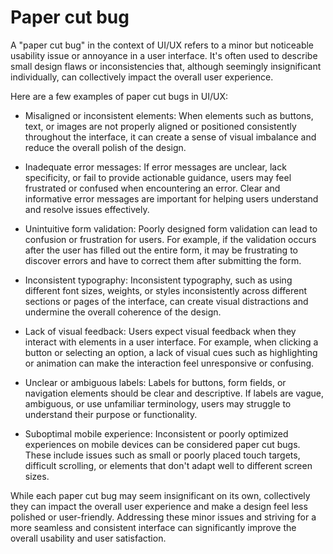 # Paper cut bug

A "paper cut bug" in the context of UI/UX refers to a minor but noticeable usability issue or annoyance in a user interface. It's often used to describe small design flaws or inconsistencies that, although seemingly insignificant individually, can collectively impact the overall user experience.

Here are a few examples of paper cut bugs in UI/UX:

* Misaligned or inconsistent elements: When elements such as buttons, text, or images are not properly aligned or positioned consistently throughout the interface, it can create a sense of visual imbalance and reduce the overall polish of the design.

* Inadequate error messages: If error messages are unclear, lack specificity, or fail to provide actionable guidance, users may feel frustrated or confused when encountering an error. Clear and informative error messages are important for helping users understand and resolve issues effectively.

* Unintuitive form validation: Poorly designed form validation can lead to confusion or frustration for users. For example, if the validation occurs after the user has filled out the entire form, it may be frustrating to discover errors and have to correct them after submitting the form.

* Inconsistent typography: Inconsistent typography, such as using different font sizes, weights, or styles inconsistently across different sections or pages of the interface, can create visual distractions and undermine the overall coherence of the design.

* Lack of visual feedback: Users expect visual feedback when they interact with elements in a user interface. For example, when clicking a button or selecting an option, a lack of visual cues such as highlighting or animation can make the interaction feel unresponsive or confusing.

* Unclear or ambiguous labels: Labels for buttons, form fields, or navigation elements should be clear and descriptive. If labels are vague, ambiguous, or use unfamiliar terminology, users may struggle to understand their purpose or functionality.

* Suboptimal mobile experience: Inconsistent or poorly optimized experiences on mobile devices can be considered paper cut bugs. These include issues such as small or poorly placed touch targets, difficult scrolling, or elements that don't adapt well to different screen sizes.

While each paper cut bug may seem insignificant on its own, collectively they can impact the overall user experience and make a design feel less polished or user-friendly. Addressing these minor issues and striving for a more seamless and consistent interface can significantly improve the overall usability and user satisfaction.